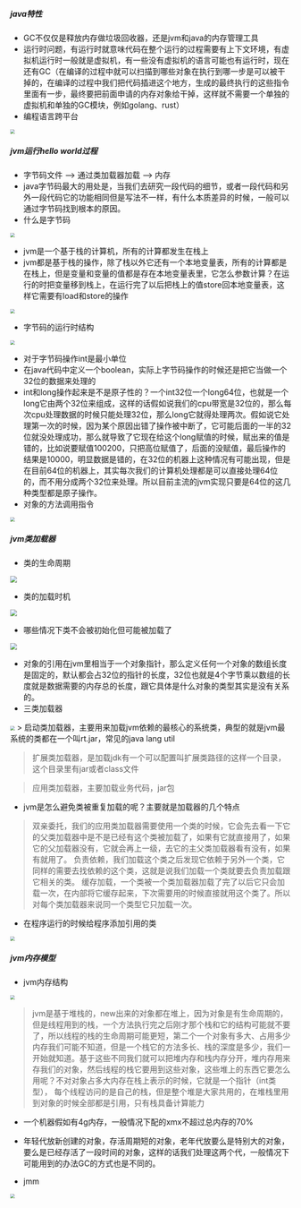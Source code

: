 ##### java特性
- GC不仅仅是释放内存做垃圾回收器，还是jvm和java的内存管理工具
- 运行时问题，有运行时就意味代码在整个运行的过程需要有上下文环境，有虚拟机运行时一般就是虚拟机，有一些没有虚拟机的语言可能也有运行时，现在还有GC（在编译的过程中就可以扫描到哪些对象在执行到哪一步是可以被干掉的，在编译的过程中我们把代码插进这个地方，生成的最终执行的这些指令里面有一步，最终要把前面申请的内存对象给干掉，这样就不需要一个单独的虚拟机和单独的GC模块，例如golang、rust）
- 编程语言跨平台
<img src="资源/Image.png" style="zoom:50%;" />

##### jvm运行hello world过程

- 字节码文件 --> 通过类加载器加载 --> 内存
- java字节码最大的用处是，当我们去研究一段代码的细节，或者一段代码和另外一段代码它的功能相同但是写法不一样，有什么本质差异的时候，一般可以通过字节码找到根本的原因。
- 什么是字节码
<img src="资源\Image [1].png" style="zoom:50%;" />

- jvm是一个基于栈的计算机，所有的计算都发生在栈上
- jvm都是基于栈的操作，除了栈以外它还有一个本地变量表，所有的计算都是在栈上，但是变量和变量的值都是存在本地变量表里，它怎么参数计算？在运行的时把变量移到栈上，在运行完了以后把栈上的值store回本地变量表，这样它需要有load和store的操作
<img src="资源\Image [2].png" style="zoom:50%;" />

- 字节码的运行时结构
<img src="资源\Image [3].png" style="zoom:50%;" />

- 对于字节码操作int是最小单位
- 在java代码中定义一个boolean，实际上字节码操作的时候还是把它当做一个32位的数据来处理的
- int和long操作起来是不是原子性的？一个int32位一个long64位，也就是一个long它由两个32位来组成，这样的话假如说我们的cpu带宽是32位的，那么每次cpu处理数据的时候只能处理32位，那么long它就得处理两次。假如说它处理第一次的时候，因为某个原因出错了操作被中断了，它可能后面的一半的32位就没处理成功，那么就导致了它现在给这个long赋值的时候，赋出来的值是错的，比如说要赋值100200，只把高位赋值了，后面的没赋值，最后操作的结果是10000，明显数据是错的，在32位的机器上这种情况有可能出现，但是在目前64位的机器上，其实每次我们的计算机处理都是可以直接处理64位的，而不用分成两个32位来处理。所以目前主流的jvm实现只要是64位的这几种类型都是原子操作。
- 对象的方法调用指令
<img src="资源\Image [4].png" style="zoom:50%;" />

##### jvm类加载器
- 类的生命周期

<img src="资源\Image [5].png" style="zoom:75%;" />

- 类的加载时机
<img src="资源\Image [6].png" style="zoom:75%;" />

- 哪些情况下类不会被初始化但可能被加载了

<img src="资源\Image [7].png" style="zoom:75%;" />

- 对象的引用在jvm里相当于一个对象指针，那么定义任何一个对象的数组长度是固定的，默认都会占32位的指针的长度，32位也就是4个字节乘以数组的长度就是数据需要的内存总的长度，跟它具体是什么对象的类型其实是没有关系的。
- 三类加载器
<img src="资源\Image [8].png" style="zoom:50%;" />
> 启动类加载器，主要用来加载jvm依赖的最核心的系统类，典型的就是jvm最系统的类都在一个叫rt.jar，常见的java lang util

> 扩展类加载器，是加载jdk有一个可以配置叫扩展类路径的这样一个目录，这个目录里有jar或者class文件

> 应用类加载器，主要加载业务代码，jar包

- jvm是怎么避免类被重复加载的呢？主要就是加载器的几个特点
> 双亲委托，我们的应用类加载器需要使用一个类的时候，它会先去看一下它的父类加载器中是不是已经有这个类被加载了，如果有它就直接用了，如果它的父加载器没有，它就会再上一级，去它的主父类加载器看有没有，如果有就用了。
> 负责依赖，我们加载这个类之后发现它依赖于另外一个类，它同样的需要去找依赖的这个类，这就是说我们加载一个类就要去负责加载跟它相关的类。
> 缓存加载，一个类被一个类加载器加载了完了以后它只会加载一次，在内部将它缓存起来，下次需要用的时候直接就用这个类了。所以对每个类加载器来说同一个类型它只加载一次。

- 在程序运行的时候给程序添加引用的类
<img src="资源\Image [9].png" style="zoom:50%;" />

##### jvm内存模型
- jvm内存结构
<img src="资源\Image [10].png" style="zoom:50%;" />

> jvm是基于堆栈的，new出来的对象都在堆上，因为对象是有生命周期的，但是线程用到的栈，一个方法执行完之后刚才那个栈和它的结构可能就不要了，所以线程的栈的生命周期可能更短，第二个一个对象有多大、占用多少内存我们可能不知道，但是一个栈它的方法多长、栈的深度是多少，我们一开始就知道。基于这些不同我们就可以把堆内存和栈内存分开，堆内存用来存我们的对象，然后线程的栈它要用到这些对象，这些堆上的东西它要怎么用呢？不对对象占多大内存在栈上表示的时候，它就是一个指针（int类型），
> 每个线程访问的是自己的栈，但是整个堆是大家共用的，在堆栈里用到对象的时候全部都是引用，只有栈具备计算能力

- 一个机器假如有4g内存，一般情况下配的xmx不超过总内存的70%

- 年轻代放新创建的对象，存活周期短的对象，老年代放要么是特别大的对象，要么是已经存活了一段时间的对象，这样的话我们处理这两个代，一般情况下可能用到的办法GC的方式也是不同的。
- jmm

<img src="资源\Image [11].png" style="zoom:50%;" />
